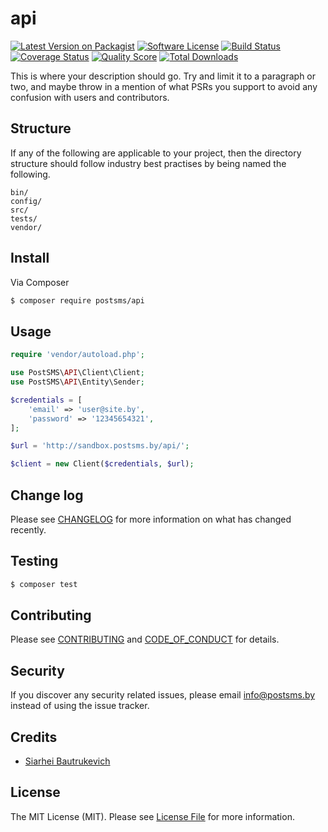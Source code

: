 # api

[![Latest Version on Packagist][ico-version]][link-packagist]
[![Software License][ico-license]](LICENSE.md)
[![Build Status][ico-travis]][link-travis]
[![Coverage Status][ico-scrutinizer]][link-scrutinizer]
[![Quality Score][ico-code-quality]][link-code-quality]
[![Total Downloads][ico-downloads]][link-downloads]

This is where your description should go. Try and limit it to a paragraph or two, and maybe throw in a mention of what
PSRs you support to avoid any confusion with users and contributors.

## Structure

If any of the following are applicable to your project, then the directory structure should follow industry best practises by being named the following.

```
bin/        
config/
src/
tests/
vendor/
```


## Install

Via Composer

``` bash
$ composer require postsms/api
```

## Usage

``` php
require 'vendor/autoload.php';

use PostSMS\API\Client\Client;
use PostSMS\API\Entity\Sender;

$credentials = [
    'email' => 'user@site.by',
    'password' => '12345654321',
];

$url = 'http://sandbox.postsms.by/api/';

$client = new Client($credentials, $url);
```

## Change log

Please see [CHANGELOG](CHANGELOG.md) for more information on what has changed recently.

## Testing

``` bash
$ composer test
```

## Contributing

Please see [CONTRIBUTING](CONTRIBUTING.md) and [CODE_OF_CONDUCT](CODE_OF_CONDUCT.md) for details.

## Security

If you discover any security related issues, please email info@postsms.by instead of using the issue tracker.

## Credits

- [Siarhei Bautrukevich][link-author]

## License

The MIT License (MIT). Please see [License File](LICENSE.md) for more information.

[ico-version]: https://img.shields.io/packagist/v/postsms/api.svg?style=flat-square
[ico-license]: https://img.shields.io/badge/license-MIT-brightgreen.svg?style=flat-square
[ico-travis]: https://img.shields.io/travis/postsms/api/master.svg?style=flat-square
[ico-scrutinizer]: https://img.shields.io/scrutinizer/coverage/g/postsms/api.svg?style=flat-square
[ico-code-quality]: https://img.shields.io/scrutinizer/g/postsms/api.svg?style=flat-square
[ico-downloads]: https://img.shields.io/packagist/dt/postsms/api.svg?style=flat-square

[link-packagist]: https://packagist.org/packages/postsms/api
[link-travis]: https://travis-ci.org/postsms/api
[link-scrutinizer]: https://scrutinizer-ci.com/g/postsms/api/code-structure
[link-code-quality]: https://scrutinizer-ci.com/g/postsms/api
[link-downloads]: https://packagist.org/packages/postsms/api
[link-author]: https://github.com/bautrukevich
[link-contributors]: ../../contributors
